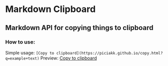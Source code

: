 # Markdown Clipboard
## Markdown API for copying things to clipboard

### How to use:
Simple usage:
`[Copy to clipboard](https://piciakk.github.io/copy.html?q=example+text)`
Preview:
[Copy to clipboard](https://piciakk.github.io/copy.html?q=example+text)
